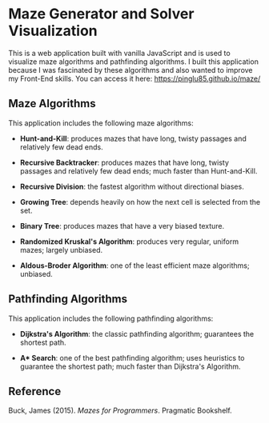 # Maze Generator and Solver Visualization

This is a web application built with vanilla JavaScript and is used to visualize maze algorithms and pathfinding algorithms. I built this application because I was fascinated by these algorithms and also wanted to improve my Front-End skills. You can access it here: https://pinglu85.github.io/maze/

## Maze Algorithms

This application includes the following maze algorithms:

- **Hunt-and-Kill**: produces mazes that have long, twisty passages and relatively few dead ends.

- **Recursive Backtracker**: produces mazes that have long, twisty passages and relatively few dead ends; much faster than Hunt-and-Kill.

- **Recursive Division**: the fastest algorithm without directional biases.

- **Growing Tree**: depends heavily on how the next cell is selected from the set.

- **Binary Tree**: produces mazes that have a very biased texture.

- **Randomized Kruskal's Algorithm**: produces very regular, uniform mazes; largely unbiased.

- **Aldous-Broder Algorithm**: one of the least efficient maze algorithms; unbiased.

## Pathfinding Algorithms

This application includes the following pathfinding algorithms:

- **Dijkstra's Algorithm**: the classic pathfinding algorithm; guarantees the shortest path.

- **A\* Search**: one of the best pathfinding algorithm; uses heuristics to guarantee the shortest path; much faster than Dijkstra's Algorithm.

## Reference

Buck, James (2015). _Mazes for Programmers_. Pragmatic Bookshelf.
